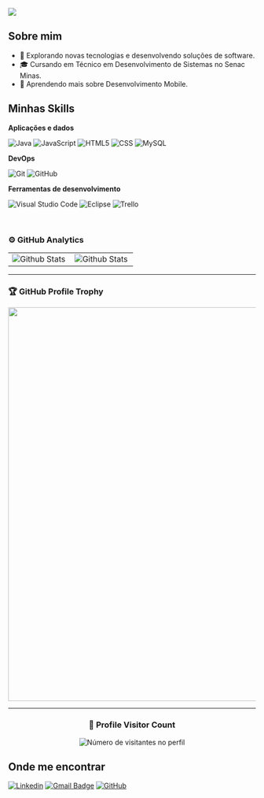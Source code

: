 ![](https://komarev.com/ghpvc/?username=arthurx034&color=006bed)

## Sobre mim

- 🤔 Explorando novas tecnologias e desenvolvendo soluções de software.
- 🎓 Cursando em Técnico em Desenvolvimento de Sistemas no Senac Minas.
- 🌱 Aprendendo mais sobre Desenvolvimento Mobile.

## Minhas Skills

**Aplicações e dados**

![Java](https://img.shields.io/badge/-Java-333333?style=flat&logo=Java&logoColor=007396)
![JavaScript](https://img.shields.io/badge/-JavaScript-333333?style=flat&logo=javascript)
![HTML5](https://img.shields.io/badge/-HTML5-333333?style=flat&logo=HTML5)
![CSS](https://img.shields.io/badge/-CSS-333333?style=flat&logo=CSS3&logoColor=1572B6)
![MySQL](https://img.shields.io/badge/-MySQL-333333?style=flat&logo=mysql)

**DevOps**

![Git](https://img.shields.io/badge/-Git-333333?style=flat&logo=git)
![GitHub](https://img.shields.io/badge/-GitHub-333333?style=flat&logo=github)

**Ferramentas de desenvolvimento**

![Visual Studio Code](https://img.shields.io/badge/-Visual%20Studio%20Code-333333?style=flat&logo=visual-studio-code&logoColor=007ACC)
![Eclipse](https://img.shields.io/badge/-Eclipse-333333?style=flat&logo=eclipse-ide&logoColor=2C2255)
![Trello](https://img.shields.io/badge/-Trello-333333?style=flat&logo=trello&logoColor=007ACC)

<br/>

### ⚙️ GitHub Analytics

<table>
  <tr>
    <td>
      <img
        align="left"
        src="https://github-readme-stats.vercel.app/api?username=arthurx034&theme=dark&hide_border=false&include_all_commits=true"
        alt="Github Stats"
      />
    </td>
    <td>
      <img
        align="left"
        src="https://github-readme-stats.vercel.app/api/top-langs/?username=arthurx034&theme=dark&hide_border=false&include_all_commits=true&count_private=true&layout=compact"
        alt="Github Stats"
      />
    </td>
  </tr>
</table>

--- 

### 🏆 GitHub Profile Trophy

<p align="center">
  <a
    href="https://github.com/ryo-ma/github-profile-trophy"
    title="repositório de troféus"
  >
    <img
      width="800"
      src="https://github-profile-trophy.vercel.app/?username=arthurx034&column=8&theme=darkhub&no-frame=true&no-bg=true"
    />
  </a>
</p>

---

<div align="center">
  <h3><b>📍 Profile Visitor Count</b></h3>
</div>

<p align="center">
  <img
    src="https://profile-counter.glitch.me/arthurx034/count.svg"
    alt="Número de visitantes no perfil"
  />
</p>

## Onde me encontrar

[![Linkedin](https://img.shields.io/badge/-Arthur_Ribeiro-blue?style=flat-square&logo=Linkedin&logoColor=white&link=https://www.linkedin.com/in/arthur-ribeiro-rodrigues/)](https://www.linkedin.com/in/arthur-ribeiro-rodrigues/)
[![Gmail Badge](https://img.shields.io/badge/-arthuribeirorodrigues@gmail.com-006bed?style=flat-square&logo=Gmail&logoColor=white&link=https://mail.google.com/mail/u/2/#inbox?compose=KnqNxqWXpClltzDBCsHnhDDlpkLnkTVttvjlzfPBqxPFwTvrLPtRXfmFnCZlSmPCMkTQrFkNTgVDDmjDkFGQhBgxHQLQgMDsVkJVLKwdPJHTFmCTJtHwcjvvzmxhblcWRLWNwpfxRRhsJDcCxdsnF)](https://mail.google.com/mail/u/2/#inbox?compose=KnqNxqWXpClltzDBCsHnhDDlpkLnkTVttvjlzfPBqxPFwTvrLPtRXfmFnCZlSmPCMkTQrFkNTgVDDmjDkFGQhBgxHQLQgMDsVkJVLKwdPJHTFmCTJtHwcjvvzmxhblcWRLWNwpfxRRhsJDcCxdsnF)
[![GitHub](https://img.shields.io/github/followers/arthurx034?label=follow&style=social)](https://github.com/arthurx034)
